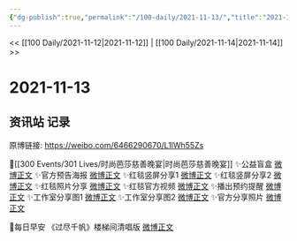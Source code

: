 ```yaml
---
{"dg-publish":true,"permalink":"/100-daily/2021-11-13/","title":"2021-11-13"}
---
```



<< [[100 Daily/2021-11-12\|2021-11-12]] | [[100 Daily/2021-11-14\|2021-11-14]] >>

# 2021-11-13

## 资讯站 记录

原博链接: https://weibo.com/6466290670/L1lWh55Zs

🌟[[300 Events/301 Lives/时尚芭莎慈善晚宴\|时尚芭莎慈善晚宴]]
✨公益盲盒 [微博正文](https://m.weibo.cn/6466290670/4703116685217334)
✨官方预告海报 [微博正文](https://m.weibo.cn/6466290670/4703131541703502)
✨红毯竖屏分享1 [微博正文](https://m.weibo.cn/6466290670/4703150185645831)
✨红毯竖屏分享2 [微博正文](https://m.weibo.cn/6466290670/4703158339633417)
✨红毯照片分享 [微博正文](https://m.weibo.cn/6466290670/4703152882583183)
✨红毯官方视频 [微博正文](https://m.weibo.cn/6466290670/4703156716175880)
✨播出预约提醒 [微博正文](https://m.weibo.cn/6466290670/4703198914286403)
✨工作室分享图1 [微博正文](https://m.weibo.cn/6466290670/4703220679053576)
✨工作室分享图2 [微博正文](https://m.weibo.cn/6466290670/4703229700738501)
✨官方分享照片 [微博正文](https://m.weibo.cn/6466290670/4703226228377602)

🌟每日早安
《过尽千帆》楼梯间清唱版 [微博正文](https://m.weibo.cn/6466290670/4702991028324956)
